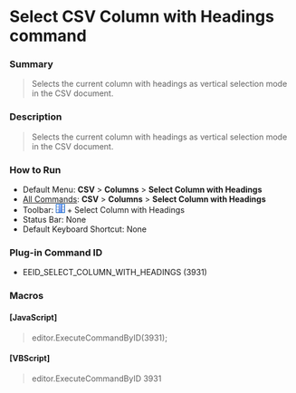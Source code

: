 # Select CSV Column with Headings command

### Summary

> Selects the current column with headings as vertical selection mode in the CSV document.

### Description

> Selects the current column with headings as vertical selection mode in the CSV document.

### How to Run

- Default Menu: **CSV** \> **Columns** \> **Select Column with Headings**
- [All Commands](../tools/all_commands): **CSV** \> **Columns** \> **Select Column with Headings**
- Toolbar: ![](../../images/columns_separators.gif) \+ Select Column with Headings
- Status Bar: None
- Default Keyboard Shortcut: None

### Plug-in Command ID

- EEID\_SELECT\_COLUMN\_WITH\_HEADINGS (3931)

### Macros

#### \[JavaScript\]

> editor.ExecuteCommandByID(3931);

#### \[VBScript\]

> editor.ExecuteCommandByID 3931
